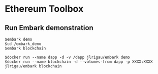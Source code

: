 # Ethereum Toolbox

## Run Embark demonstration

```shell
$embark demo
$cd /embark_demo
$embark blockchain
```

```shell
$docker run --name dapp -d -v /dapp jlrigau/embark demo
$docker run --name blockchain -d --volumes-from dapp -p XXXX:XXXX jlrigau/embark blockchain
```
